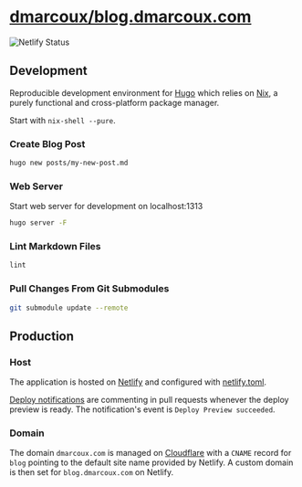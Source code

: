 # [dmarcoux/blog.dmarcoux.com](https://github.com/dmarcoux/blog.dmarcoux.com)

![Netlify Status](https://api.netlify.com/api/v1/badges/5065c943-d1ba-49c8-942a-4ceea3e5dd80/deploy-status)

## Development

Reproducible development environment for [Hugo](https://github.com/gohugoio/hugo)
which relies on [Nix](https://github.com/NixOS/nix), a purely functional and
cross-platform package manager.

Start with `nix-shell --pure`.

### Create Blog Post

```bash
hugo new posts/my-new-post.md
```

### Web Server

Start web server for development on localhost:1313

```bash
hugo server -F
```

### Lint Markdown Files

```bash
lint
```

### Pull Changes From Git Submodules

```bash
git submodule update --remote
```

## Production

### Host

The application is hosted on [Netlify](https://www.netlify.com/) and configured
with [netlify.toml](./netlify.toml).

[Deploy
notifications](https://docs.netlify.com/site-deploys/notifications/#github-pull-request-comments)
are commenting in pull requests whenever the deploy preview is ready. The
notification's event is `Deploy Preview succeeded`.

### Domain

The domain `dmarcoux.com` is managed on
[Cloudflare](https://www.cloudflare.com/) with a `CNAME` record for `blog`
pointing to the default site name provided by Netlify. A custom domain is then
set for `blog.dmarcoux.com` on Netlify.
